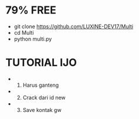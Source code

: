 # 79% FREE
- git clone https://github.com/LUXINE-DEV17/Multi
- cd Multi
- python multi.py
# TUTORIAL IJO
- 1. Harus ganteng
- 2. Crack dari id new
- 3. Save kontak gw
